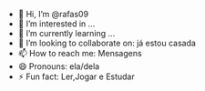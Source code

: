 - 👋 Hi, I’m @rafas09
- 👀 I’m interested in ...
- 🌱 I’m currently learning ...
- 💞️ I’m looking to collaborate on: já estou casada
- 📫 How to reach me: Mensagens
- 😄 Pronouns: ela/dela
- ⚡ Fun fact: Ler,Jogar e Estudar 

<!---
rafas09/rafas09 is a ✨ special ✨ repository because its `README.md` (this file) appears on your GitHub profile.
You can click the Preview link to take a look at your changes.
--->
